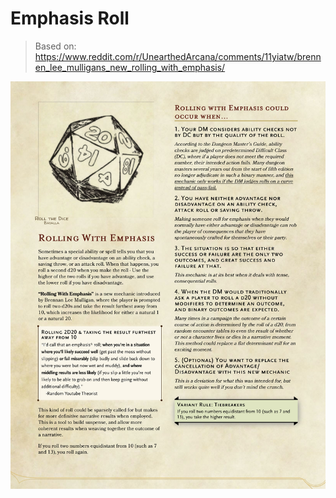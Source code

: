 # Emphasis Roll
> Based on: https://www.reddit.com/r/UnearthedArcana/comments/11yiatw/brennen_lee_mulligans_new_rolling_with_emphasis/

![emphasis-roll-rule-set](/assets/emphasis-roll-rule-set.jpg)